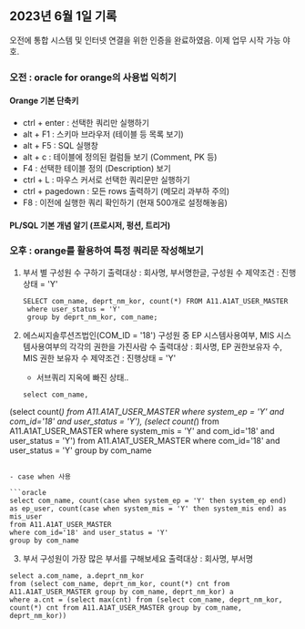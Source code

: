 ## 2023년 6월 1일 기록

오전에 통합 시스템 및 인터넷 연결을 위한 인증을 완료하였음. 이제 업무 시작 가능 야호.

### 오전 : oracle for orange의 사용법 익히기

#### Orange 기본 단축키
- ctrl + enter : 선택한 쿼리만 실행하기
- alt + F1 : 스키마 브라우저 (테이블 등 목록 보기)
- alt + F5 : SQL 실행창
- alt + c : 테이블에 정의된 컬럼들 보기 (Comment, PK 등)
- F4 : 선택한 테이블 정의 (Description) 보기
- ctrl + L : 마우스 커서로 선택한 쿼리문만 실행하기
- ctrl + pagedown : 모든 rows 출력하기 (메모리 과부하 주의)
- F8 : 이전에 실행한 쿼리 확인하기 (현재 500개로 설정해놓음)

#### PL/SQL 기본 개념 알기 (프로시저, 펑션, 트리거)

### 오후 : orange를 활용하여 특정 쿼리문 작성해보기

1. 부서 별 구성원 수 구하기
   출력대상 : 회사명, 부서명한글, 구성원 수
   제약조건 : 진행상태 = 'Y'
   
   ```oracle
   SELECT com_name, deprt_nm_kor, count(*) FROM A11.A1AT_USER_MASTER
    where user_status = 'Y'
    group by deprt_nm_kor, com_name;
   ```


2. 에스씨지솔루션즈법인(COM_ID = '18') 구성원 중
   EP 시스템사용여부, MIS 시스템사용여부의 각각의 권한을 가진사람 수
   출력대상 : 회사명, EP 권한보유자 수, MIS 권한 보유자 수
   제약조건 : 진행상태 = 'Y'
   
   - 서브쿼리 지옥에 빠진 상태..
   
   ```oracle
   select com_name, 
  (select count(*) from A11.A1AT_USER_MASTER where system_ep = 'Y' and com_id='18' and user_status = 'Y'), 
  (select count(*) from A11.A1AT_USER_MASTER where system_mis = 'Y' and com_id='18' and user_status = 'Y') 
  from A11.A1AT_USER_MASTER
  where com_id='18' and user_status = 'Y'
  group by com_name
   ```
   
   - case when 사용
   
   ```oracle
  select com_name, count(case when system_ep = 'Y' then system_ep end) as ep_user, count(case when system_mis = 'Y' then system_mis end) as mis_user
  from A11.A1AT_USER_MASTER
  where com_id='18' and user_status = 'Y'
  group by com_name
   ```
   
   
3. 부서 구성원이 가장 많은 부서를 구해보세요
  출력대상 : 회사명, 부서명
  
  ```oracle
  select a.com_name, a.deprt_nm_kor 
  from (select com_name, deprt_nm_kor, count(*) cnt from A11.A1AT_USER_MASTER group by com_name, deprt_nm_kor) a
  where a.cnt = (select max(cnt) from (select com_name, deprt_nm_kor, count(*) cnt from A11.A1AT_USER_MASTER group by com_name, deprt_nm_kor))
  ```
   
